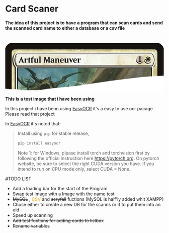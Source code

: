 # Card Scaner&nbsp;

**The idea of this project is to have a program that can scan cards and send the scanned card name to either a database or a csv file**

#

#

#

![alt text](/image000R.jpg)

**This is a test image that i have been using**&nbsp;

In this project i have benn using [EasyOCR](https://github.com/JaidedAI/EasyOCR) it's a easy to use ocr pacage&nbsp;  
Please read that project

In [EasyOCR](https://github.com/JaidedAI/EasyOCR) it's noted that:

> Install using `pip` for stable release,
>
> ```bash
> pip install easyocr
> ```
>
> Note 1: for Windows, please install torch and torchvision first by following the official instruction here https://pytorch.org. On pytorch website, be sure to select the right CUDA version you have. If you intend to run on CPU mode only, select CUDA = None.

#TODO LIST

- Add a loading bar for the start of the Program
- Swap test image with a Image with the name test
- ~~MySQL~~ , <span style="color:orange;">CSV</span> and ~~scryfall~~ fuctions (MySQL is half'ly added whit XAMPP)
- Chose either to create a new DB for the scanns or if to put them into an old
- Speed up scanning
- ~~Add test fuctions for adding cards to listbox~~
- ~~Rename variables~~
